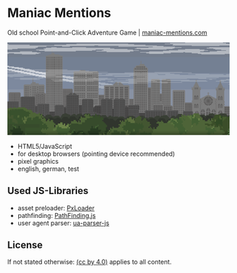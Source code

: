 # Maniac Mentions
Old school Point-and-Click Adventure Game | [maniac-mentions.com](https://maniac-mentions.com/?target=_blank)

![Preview](preview_header.png)

- HTML5/JavaScript
- for desktop browsers (pointing device recommended)
- pixel graphics
- english, german, test

## Used JS-Libraries
- asset preloader: [PxLoader](http://thinkpixellab.com/pxloader/)
- pathfinding: [PathFinding.js](https://github.com/qiao/PathFinding.js/)
- user agent parser: [ua-parser-js](https://github.com/faisalman/ua-parser-js/)

## License
If not stated otherwise: [(cc by 4.0)](https://creativecommons.org/licenses/by/4.0/) applies to all content.
